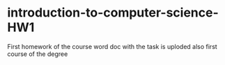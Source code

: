 # introduction-to-computer-science-HW1
First homework of the course word doc with the task is uploded
also first course of the degree
